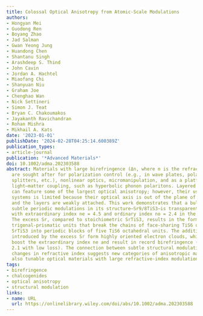 ```yaml
---
title: Colossal Optical Anisotropy from Atomic-Scale Modulations
authors:
- Hongyan Mei
- Guodong Ren
- Boyang Zhao
- Jad Salman
- Gwan Yeong Jung
- Huandong Chen
- Shantanu Singh
- Arashdeep S. Thind
- John Cavin
- Jordan A. Hachtel
- Miaofang Chi
- Shanyuan Niu
- Graham Joe
- Chenghao Wan
- Nick Settineri
- Simon J. Teat
- Bryan C. Chakoumakos
- Jayakanth Ravichandran
- Rohan Mishra
- Mikhail A. Kats
date: '2023-01-01'
publishDate: '2024-02-28T04:25:14.600389Z'
publication_types:
- article-journal
publication: '*Advanced Materials*'
doi: 10.1002/adma.202303588
abstract: Materials with large birefringence (Δn, where n is the refractive index)
  are sought after for polarization control (e.g., in wave plates, polarizing beam
  splitters, etc.), nonlinear optics, micromanipulation, and as a platform for unconventional
  light–matter coupling, such as hyperbolic phonon polaritons. Layered 2D materials
  can feature some of the largest optical anisotropy; however, their use in most optical
  systems is limited because their optical axis is out of the plane of the layers
  and the layers are weakly attached. This work demonstrates that a bulk crystal with
  subtle periodic modulations in its structure—Sr9/8TiS3—is transparent and positive-uniaxial,
  with extraordinary index ne = 4.5 and ordinary index no = 2.4 in the mid- to far-infrared.
  The excess Sr, compared to stoichiometric SrTiS3, results in the formation of TiS6
  trigonal-prismatic units that break the chains of face-sharing TiS6 octahedra in
  SrTiS3 into periodic blocks of five TiS6 octahedral units. The additional electrons
  introduced by the excess Sr form highly oriented electron clouds, which selectively
  boost the extraordinary index ne and result in record birefringence (Δn textgreater
  2.1 with low loss). The connection between subtle structural modulations and large
  changes in refractive index suggests new categories of anisotropic materials and
  also tunable optical materials with large refractive-index modulation.
tags:
- birefringence
- chalcogenides
- optical anisotropy
- structural modulation
links:
- name: URL
  url: https://onlinelibrary.wiley.com/doi/abs/10.1002/adma.202303588
---
```

